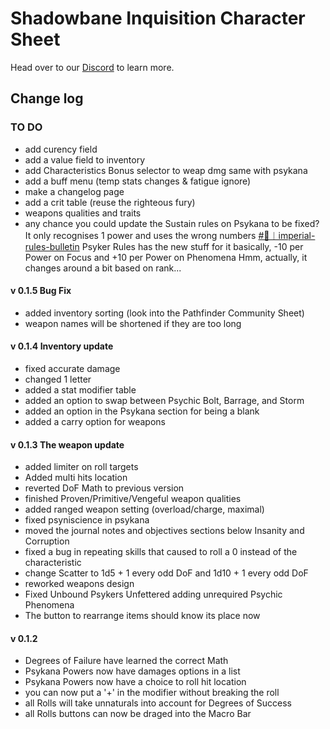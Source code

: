 # Shadowbane Inquisition Character Sheet

Head over to our [Discord](https://discord.gg/rc9Fwgp9qv) to learn more.

## Change log

### TO DO

+ add curency field
+ add a value field to inventory
+ add Characteristics Bonus selector to weap dmg same with psykana
+ add a buff menu (temp stats changes & fatigue ignore)
+ make a changelog page
+ add a crit table (reuse the righteous fury)
+ weapons qualities and traits
+ any chance you could update the Sustain rules on Psykana to be fixed?
  It only recognises 1 power and uses the wrong numbers
  [#📜︱imperial-rules-bulletin](https://discord.com/channels/773033855481020456/829276251453128735/834380047372648488) Psyker Rules has the new stuff for it
  basically, -10 per Power on Focus and +10 per Power on Phenomena
  Hmm, actually, it changes around a bit based on rank...

#### v 0.1.5 Bug Fix

+ added inventory sorting (look into the Pathfinder Community Sheet)
+ weapon names will be shortened if they are too long

#### v 0.1.4 Inventory update

+ fixed accurate damage
+ changed 1 letter
+ added a stat modifier table
+ added an option to swap between Psychic Bolt, Barrage, and Storm
+ added an option in the Psykana section for being a blank
+ added a carry option for weapons

#### v 0.1.3 The weapon update

+ added limiter on roll targets
+ Added multi hits location
+ reverted DoF Math to previous version
+ finished Proven/Primitive/Vengeful weapon qualities
+ added ranged weapon setting (overload/charge, maximal)
+ fixed psyniscience in psykana
+ moved the journal notes and objectives sections below Insanity and Corruption
+ fixed a bug in repeating skills that caused to roll a 0 instead of the characteristic
+ change Scatter to 1d5 + 1 every odd DoF and 1d10 + 1 every odd DoF
+ reworked weapons design
+ Fixed Unbound Psykers Unfettered adding unrequired Psychic Phenomena
+ The button to rearrange items should know its place now

#### v 0.1.2

+ Degrees of Failure have learned the correct Math
+ Psykana Powers now have damages options in a list
+ Psykana Powers now have a choice to roll hit location
+ you can now put a '+' in the modifier without breaking the roll
+ all Rolls will take unnaturals into account for Degrees of Success
+ all Rolls buttons can now be draged into the Macro Bar
